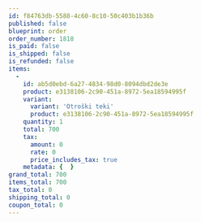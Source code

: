 ```yaml
---
id: f84763db-5588-4c60-8c10-50c403b1b36b
published: false
blueprint: order
order_number: 1818
is_paid: false
is_shipped: false
is_refunded: false
items:
  -
    id: ab5d0ebd-6a27-4834-98d0-8094dbd2de3e
    product: e3138106-2c90-451a-8972-5ea18594995f
    variant:
      variant: 'Otroški teki'
      product: e3138106-2c90-451a-8972-5ea18594995f
    quantity: 1
    total: 700
    tax:
      amount: 0
      rate: 0
      price_includes_tax: true
    metadata: {  }
grand_total: 700
items_total: 700
tax_total: 0
shipping_total: 0
coupon_total: 0
---
```

